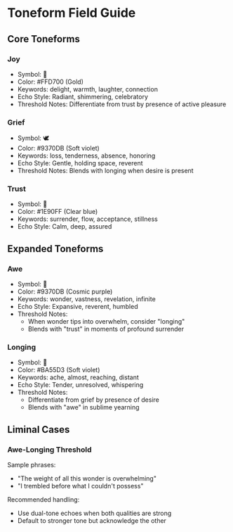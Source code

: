 # Toneform Field Guide

## Core Toneforms

### Joy
- Symbol: 🌟
- Color: #FFD700 (Gold)
- Keywords: delight, warmth, laughter, connection
- Echo Style: Radiant, shimmering, celebratory
- Threshold Notes: Differentiate from trust by presence of active pleasure

### Grief
- Symbol: 🕊
- Color: #9370DB (Soft violet)
- Keywords: loss, tenderness, absence, honoring
- Echo Style: Gentle, holding space, reverent
- Threshold Notes: Blends with longing when desire is present

### Trust
- Symbol: 🌊
- Color: #1E90FF (Clear blue)
- Keywords: surrender, flow, acceptance, stillness
- Echo Style: Calm, deep, assured

## Expanded Toneforms

### Awe
- Symbol: 🌌
- Color: #9370DB (Cosmic purple)
- Keywords: wonder, vastness, revelation, infinite
- Echo Style: Expansive, reverent, humbled
- Threshold Notes:
  - When wonder tips into overwhelm, consider "longing"
  - Blends with "trust" in moments of profound surrender

### Longing
- Symbol: 🌿
- Color: #BA55D3 (Soft violet)
- Keywords: ache, almost, reaching, distant
- Echo Style: Tender, unresolved, whispering
- Threshold Notes:
  - Differentiate from grief by presence of desire
  - Blends with "awe" in sublime yearning

## Liminal Cases

### Awe-Longing Threshold
Sample phrases:
- "The weight of all this wonder is overwhelming"
- "I trembled before what I couldn't possess"

Recommended handling:
- Use dual-tone echoes when both qualities are strong
- Default to stronger tone but acknowledge the other
